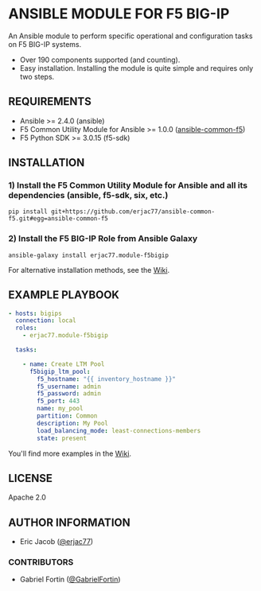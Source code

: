 # ANSIBLE MODULE FOR F5 BIG-IP

An Ansible module to perform specific operational and configuration tasks on F5 BIG-IP systems.

* Over 190 components supported (and counting).
* Easy installation. Installing the module is quite simple and requires only two steps.

## REQUIREMENTS

* Ansible >= 2.4.0 (ansible)
* F5 Common Utility Module for Ansible >= 1.0.0 ([ansible-common-f5](https://github.com/erjac77/ansible-common-f5))
* F5 Python SDK >= 3.0.15 (f5-sdk)

## INSTALLATION

### 1) Install the F5 Common Utility Module for Ansible and all its dependencies (ansible, f5-sdk, six, etc.)

```shell
pip install git+https://github.com/erjac77/ansible-common-f5.git#egg=ansible-common-f5
```

### 2) Install the F5 BIG-IP Role from Ansible Galaxy

```shell
ansible-galaxy install erjac77.module-f5bigip
```

For alternative installation methods, see the [Wiki](https://github.com/erjac77/ansible-module-f5bigip/wiki/Alternative-Installation-Methods).

## EXAMPLE PLAYBOOK

```yaml
- hosts: bigips
  connection: local
  roles:
    - erjac77.module-f5bigip

  tasks:

    - name: Create LTM Pool
      f5bigip_ltm_pool:
        f5_hostname: "{{ inventory_hostname }}"
        f5_username: admin
        f5_password: admin
        f5_port: 443
        name: my_pool
        partition: Common
        description: My Pool
        load_balancing_mode: least-connections-members
        state: present
```

You'll find more examples in the [Wiki](https://github.com/erjac77/ansible-module-f5bigip/wiki/Playbook-Examples).

## LICENSE

Apache 2.0

## AUTHOR INFORMATION

* Eric Jacob ([@erjac77](https://github.com/erjac77))

### CONTRIBUTORS

* Gabriel Fortin ([@GabrielFortin](https://github.com/GabrielFortin))
